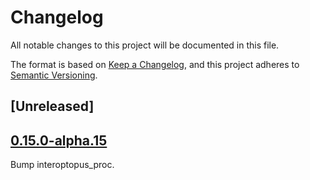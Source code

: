 # Changelog

All notable changes to this project will be documented in this file.

The format is based on [Keep a Changelog](https://keepachangelog.com/en/1.0.0/),
and this project adheres to [Semantic Versioning](https://semver.org/spec/v2.0.0.html).

## [Unreleased]

## [0.15.0-alpha.15](https://github.com/ralfbiedert/interoptopus/compare/interoptopus_backend_utils-v0.15.0-alpha.14...interoptopus_backend_utils-v0.15.0-alpha.15)

Bump interoptopus_proc.
